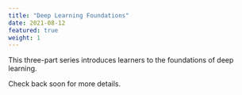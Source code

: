 ```yaml
---
title: "Deep Learning Foundations"
date: 2021-08-12
featured: true
weight: 1
---
```


This three-part series introduces learners to the foundations of deep learning.

Check back soon for more details.